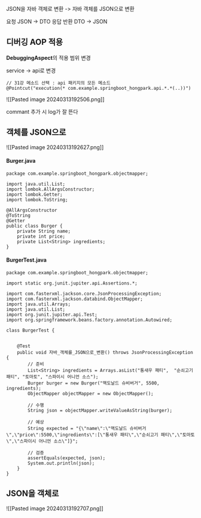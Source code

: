 

JSON을 자바 객체로 변환 -> 자바 객체를 JSON으로 변환

요청 JSON -> DTO
응답 반환 DTO -> JSON

## 디버깅 AOP 적용

**DebuggingAspect**의 적용 범위 변경

service -> api로 변경

```
// 31강 메소드 선택 : api 패키지의 모든 메소드  
@Pointcut("execution(* com.example.springboot_hongpark.api.*.*(..))")
```

![[Pasted image 20240313192506.png]]

commant 추가 시 log가 잘 뜬다


## 객체를 JSON으로
![[Pasted image 20240313192627.png]]

#### Burger.java
```
package com.example.springboot_hongpark.objectmapper;

import java.util.List;
import lombok.AllArgsConstructor;
import lombok.Getter;
import lombok.ToString;

@AllArgsConstructor
@ToString
@Getter
public class Burger {
    private String name;
    private int price;
    private List<String> ingredients;
}

```

#### BurgerTest.java
```
package com.example.springboot_hongpark.objectmapper;

import static org.junit.jupiter.api.Assertions.*;

import com.fasterxml.jackson.core.JsonProcessingException;
import com.fasterxml.jackson.databind.ObjectMapper;
import java.util.Arrays;
import java.util.List;
import org.junit.jupiter.api.Test;
import org.springframework.beans.factory.annotation.Autowired;

class BurgerTest {


    @Test
    public void 자바_객체를_JSON으로_변환() throws JsonProcessingException {
        // 준비
        List<String> ingredients = Arrays.asList("통새우 패티",  "순쇠고기 패티", "토마토", "스파이시 어니언 소스");
        Burger burger = new Burger("맥도날드 슈비버거", 5500, ingredients);
        ObjectMapper objectMapper = new ObjectMapper();

        // 수행
        String json = objectMapper.writeValueAsString(burger);

        // 예상
        String expected = "{\"name\":\"맥도날드 슈비버거\",\"price\":5500,\"ingredients\":[\"통새우 패티\",\"순쇠고기 패티\",\"토마토\",\"스파이시 어니언 소스\"]}";

        // 검증
        assertEquals(expected, json);
        System.out.println(json);
    }
}
```


## JSON을 객체로 
![[Pasted image 20240313192707.png]]


